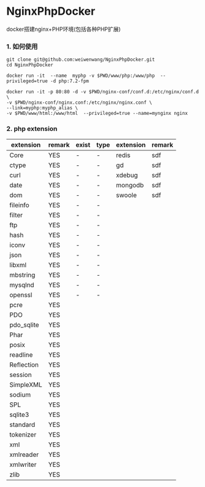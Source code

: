 # NginxPhpDocker
docker搭建nginx+PHP环境(包括各种PHP扩展)

### 1. 如何使用
```
git clone git@github.com:weiwenwang/NginxPhpDocker.git
cd NginxPhpDocker
```

```
docker run -it  --name  myphp -v $PWD/www/php:/www/php  --privileged=true -d php:7.2-fpm
```
```
docker run -it -p 80:80 -d -v $PWD/nginx-conf/conf.d:/etc/nginx/conf.d \
-v $PWD/nginx-conf/nginx.conf:/etc/nginx/nginx.conf \
--link=myphp:myphp_alias \
-v $PWD/www/html:/www/html  --privileged=true --name=mynginx nginx
```


### 2. php extension

extension | remark| exist | type | extension | remark
---|---|--|-- |--|--
Core | YES|-|-|redis|sdf
ctype | YES|-|-|gd|sdf
curl | YES|-|-|xdebug|sdf
date | YES|-|-|mongodb|sdf
dom | YES|-|-|swoole|sdf
fileinfo| YES|-|-||
filter | YES|-|-||
ftp | YES|-|-||
hash | YES|-|-||
iconv | YES|-|-||
json | YES|-|-||
libxml | YES|-|-||
mbstring | YES|-|-||
mysqlnd | YES|-|-||
openssl | YES|-|-||
pcre| YES
PDO| YES
pdo_sqlite| YES
Phar| YES
posix | YES
readline | YES
Reflection | YES
session | YES
SimpleXML | YES
sodium | YES
SPL | YES
sqlite3 | YES
standard | YES
tokenizer | YES
xml | YES
xmlreader | YES
xmlwriter | YES
zlib | YES